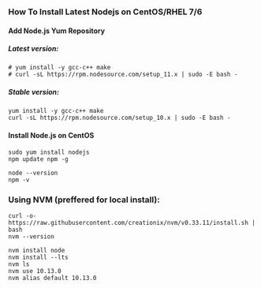 ### How To Install Latest Nodejs on CentOS/RHEL 7/6

#### Add Node.js Yum Repository

##### Latest version:
```
# yum install -y gcc-c++ make
# curl -sL https://rpm.nodesource.com/setup_11.x | sudo -E bash -
```

##### Stable version:
```
yum install -y gcc-c++ make
curl -sL https://rpm.nodesource.com/setup_10.x | sudo -E bash -
````

#### Install Node.js on CentOS
```
sudo yum install nodejs
npm update npm -g

node --version
npm -v
```


### Using NVM (preffered for local install):
```
curl -o- https://raw.githubusercontent.com/creationix/nvm/v0.33.11/install.sh | bash
nvm --version

nvm install node
nvm install --lts
nvm ls
nvm use 10.13.0
nvm alias default 10.13.0
```

